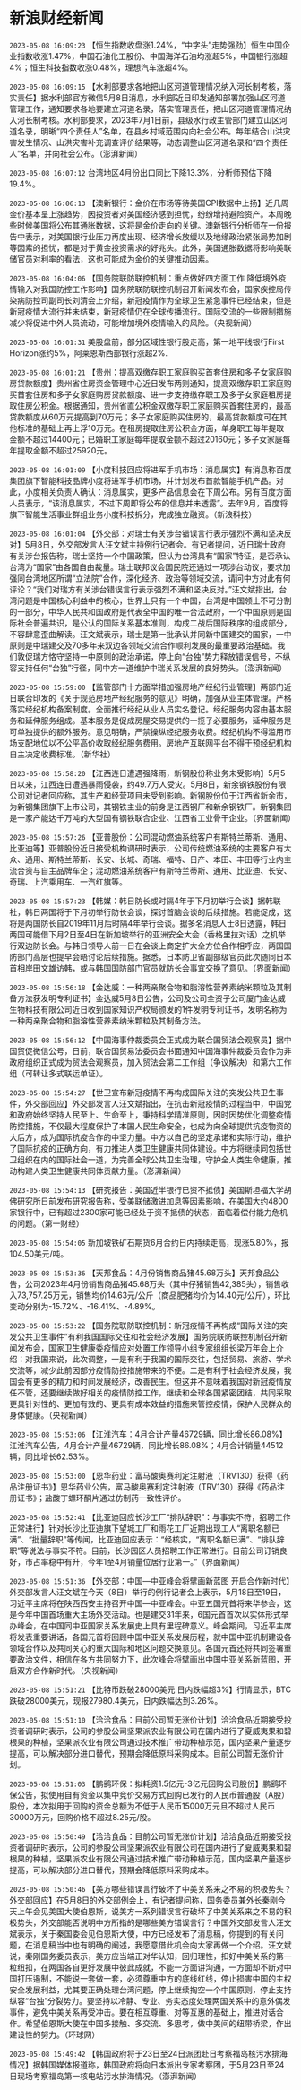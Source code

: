 # 新浪财经新闻
`2023-05-08 16:09:23` 【恒生指数收盘涨1.24%，“中字头”走势强劲】恒生中国企业指数收涨1.47%，中国石油化工股份、中国海洋石油均涨超5%，中国银行涨超4%；恒生科技指数收涨0.48%，理想汽车涨超4%。

`2023-05-08 16:09:15` 【水利部要求各地把山区河道管理情况纳入河长制考核，落实责任】据水利部官方微信5月8日消息，水利部近日印发通知部署加强山区河道管理工作，通知要求各地要建立河道名录，落实管理责任，把山区河道管理情况纳入河长制考核。水利部要求，2023年7月1日前，县级水行政主管部门建立山区河道名录，明晰“四个责任人”名单，在县乡村域范围内向社会公布。每年结合山洪灾害发生情况、山洪灾害补充调查评价结果等，动态调整山区河道名录和“四个责任人”名单，并向社会公布。（澎湃新闻）

`2023-05-08 16:07:12` 台湾地区4月份出口同比下降13.3%，分析师预估下降19.4%。

`2023-05-08 16:06:13` 【澳新银行：金价在市场等待美国CPI数据中上扬】近几周金价基本呈上涨趋势，因投资者对美国经济感到担忧，纷纷增持避险资产。本周晚些时候美国将公布其通胀数据，这将是金价走向的关键。澳新银行分析师在一份报告中表示，对美国银行业压力再度出现、经济增长放缓以及地缘政治紧张局势加剧等因素的担忧，都是对于黄金投资需求的好兆头。此外，美国通胀数据将影响美联储官员对利率的看法，这也可能成为金价的关键推动因素。

`2023-05-08 16:04:06` 【国务院联防联控机制：重点做好四方面工作 降低境外疫情输入对我国防控工作影响】国务院联防联控机制召开新闻发布会，国家疾控局传染病防控司副司长刘清会上介绍，新冠疫情作为全球卫生紧急事件已经结束，但是新冠疫情大流行并未结束，新冠疫情仍在全球传播流行。国际交流的一些限制措施减少将促进中外人员流动，可能增加境外疫情输入的风险。（央视新闻）

`2023-05-08 16:01:31` 美股盘前，部分区域性银行股走高，第一地平线银行First Horizon涨约5%，阿莱恩斯西部银行涨超2%.

`2023-05-08 16:01:21` 【贵州：提高双缴存职工家庭购买首套住房和多子女家庭购房贷款额度】贵州省住房资金管理中心近日发布两则通知，提高双缴存职工家庭购买首套住房和多子女家庭购房贷款额度、进一步支持缴存职工及多子女家庭租房提取住房公积金。根据通知，贵州省直公积金双缴存职工家庭购买首套住房的，最高贷款额度从60万元提高到70万元；多子女家庭购买住房的，最高贷款额度可在其他标准的基础上再上浮10万元。在租房提取住房公积金方面，单身职工每年提取金额不超过14400元；已婚职工家庭每年提取金额不超过20160元；多子女家庭每年提取金额不超过25920元。

`2023-05-08 16:01:09` 【小度科技回应将进军手机市场：消息属实】有消息称百度集团旗下智能科技品牌小度将进军手机市场，并计划发布首款智能手机产品。对此，小度相关负责人确认：消息属实，更多产品信息会在下周公布。另有百度方面人员表示，“该消息属实，不过下周即将公布的信息并未透露”。去年9月，百度将旗下智能生活事业群组业务小度科技拆分，完成独立融资。（新浪科技）

`2023-05-08 16:01:04` 【外交部：对瑞士有关涉台错误言行表示强烈不满和坚决反对】5月8日，外交部发言人汪文斌主持例行记者会。有记者提问，近日瑞士政府有关涉台报告称，瑞士坚持一个中国政策，但认为台湾具有“国家”特征，是否承认台湾为“国家”由各国自由裁量。瑞士联邦议会国民院还通过一项涉台动议，要求加强同台湾地区所谓“立法院”合作，深化经济、政治等领域交流，请问中方对此有何评论？“我们对瑞方有关涉台错误言行表示强烈不满和坚决反对。”汪文斌指出，台湾问题是中国核心利益中的核心，世界上只有一个中国，台湾是中国领土不可分割的一部分，中华人民共和国政府是代表全中国的唯一合法政府，一个中国原则是国际社会普遍共识，是公认的国际关系基本准则，构成二战后国际秩序的组成部分，不容肆意歪曲解读。汪文斌表示，瑞士是第一批承认并同新中国建交的国家，一中原则是中瑞建交及70多年来双边各领域交流合作顺利发展的最重要政治基础。我们敦促瑞方恪守坚持一中原则的政治承诺，停止向“台独”势力释放错误信号，不纵容支持任何“台独”行径，同中方一道维护中瑞关系发展的良好势头。（澎湃新闻）

`2023-05-08 15:59:00` 【监管部门十方面举措加强房地产经纪行业管理】两部门近日联合印发的《关于规范房地产经纪服务的意见》明确，加强从业主体管理。严格落实经纪机构备案制度。全面推行经纪从业人员实名登记。经纪服务内容由基本服务和延伸服务组成。基本服务是促成房屋交易提供的一揽子必要服务，延伸服务是可单独提供的额外服务。意见明确，严禁操纵经纪服务收费。经纪机构不得滥用市场支配地位以不公平高价收取经纪服务费用。房地产互联网平台不得干预经纪机构自主决定收费标准。（新华社）

`2023-05-08 15:58:20` 【江西连日遭遇强降雨，新钢股份称业务未受影响】5月5日以来，江西连日遭遇暴雨侵袭，约49.7万人受灾。5月8日，新余钢铁股份有限公司对记者回应称，其生产和经营项目未受到影响。新钢股份位于江西省新余市，为新钢集团旗下上市公司，其钢铁主业的前身是江西钢厂和新余钢铁厂。新钢集团是一家产能达千万吨的大型国有钢铁联合企业、江西省工业骨干企业。（界面新闻）

`2023-05-08 15:57:26` 【亚普股份：公司混动燃油系统客户有斯特兰蒂斯、通用、比亚迪等】亚普股份近日接受机构调研时表示，公司传统燃油系统的主要客户有大众、通用、斯特兰蒂斯、长安、长城、奇瑞、福特、日产、本田、丰田等行业内主流合资与自主品牌车企；混动燃油系统客户有斯特兰蒂斯、通用、比亚迪、长安、奇瑞、上汽乘用车、一汽红旗等。

`2023-05-08 15:57:23` 【韩媒：韩日防长或时隔4年于下月初举行会谈】据韩联社，韩日两国将于下月初举行防长会谈，探讨首脑会谈的后续措施。若能促成，这将是两国防长自2019年11月后时隔4年举行会谈。据多名消息人士8日透露，韩日两国可能借下月2日至4日在新加坡举行的亚洲安全大会（香格里拉对话）之机举行双边防长会。与韩日领导人前一日在会谈上商定扩大全方位合作相呼应，两国国防部门高层也提早会晤讨论后续措施。据悉，日本防卫省副部级官员此次随同日本首相岸田文雄访韩，或与韩国国防部门官员就防长会事宜交换了意见。（界面新闻）

`2023-05-08 15:56:18` 【金达威：一种两亲聚合物和脂溶性营养素纳米颗粒及其制备方法获发明专利证书】金达威5月8日公告，公司及公司全资子公司厦门金达威生物科技有限公司近日收到国家知识产权局颁发的1件发明专利证书，发明名称为一种两亲聚合物和脂溶性营养素纳米颗粒及其制备方法。

`2023-05-08 15:56:12` 【中国海事仲裁委员会正式成为联合国贸法会观察员】据中国贸促微信公号，日前，联合国贸易法委员会书面通知中国海事仲裁委员会作为非政府组织正式成为贸法会观察员，加入贸法会第二工作组（争议解决）和第六工作组（可转让多式联运单证）。

`2023-05-08 15:54:27` 【世卫宣布新冠疫情不再构成国际关注的突发公共卫生事件，外交部回应】外交部发言人汪文斌指出，在抗击新冠疫情的过程当中，中国党和政府始终坚持人民至上、生命至上，秉持科学精准原则，因时因势优化调整疫情防控措施，不仅最大程度保护了本国人民生命安全，也成为向全球提供抗疫物资的大后方，成为国际抗疫合作的中坚力量。中方以自己的坚定承诺和实际行动，维护了国际抗疫的正确方向，有力推进人类卫生健康共同体建设。中方将继续同包括世卫组织在内的国际社会一道，为完善全球公共卫生治理，守护全人类生命健康，推动构建人类卫生健康共同体贡献力量。（澎湃新闻）

`2023-05-08 15:54:13` 【研究报告：美国近半银行已资不抵债】美国斯坦福大学胡佛研究所日前发布研究报告称，受美联储激进加息等因素影响，在美国大约4800家银行中，已有超过2300家可能已经处于资不抵债的状态，面临着偿付能力危机的问题。（第一财经）

`2023-05-08 15:54:05` 新加坡铁矿石期货6月合约日内持续走高，现涨5.80%，报104.50美元/吨。

`2023-05-08 15:53:36` 【天邦食品：4月份销售商品猪45.68万头】天邦食品公告，公司2023年4月份销售商品猪45.68万头（其中仔猪销售42,385头），销售收入73,757.25万元，销售均价14.63元/公斤（商品肥猪均价为14.40元/公斤），环比变动分别为-15.72%、-16.41%、-4.89%。

`2023-05-08 15:53:22` 【国务院联防联控机制：新冠疫情不再构成“国际关注的突发公共卫生事件”有利我国国际交往和社会经济发展】国务院联防联控机制召开新闻发布会，国家卫生健康委疫情应对处置工作领导小组专家组组长梁万年会上介绍：对我国来说，此次调整，一是有利于我国的国际交往，包括贸易、旅游、学术交流等，减少此前因部分疫情防控措施带来的不便。二是有利于社会经济发展，我国会有更多的精力和时间发展经济，改善民生。但这并不意味着我国对新冠疫情放任不管，还要继续做好相关的疫情防控工作，继续和全球各国紧密团结，共同采取更具针对性的、更加有效的、更具有成本效益的措施来管控疫情，保护人民群众的身体健康。（央视新闻）

`2023-05-08 15:53:06` 【江淮汽车：4月合计产量46729辆，同比增长86.08%】江淮汽车公告，4月合计产量46729辆，同比增长86.08%；4月合计销量44512辆，同比增长62.53%。

`2023-05-08 15:53:00` 【恩华药业：富马酸奥赛利定注射液（TRV130）获得《药品注册证书》】恩华药业公告，富马酸奥赛利定注射液（TRV130）获得《药品注册证书》；盐酸丁螺环酮片通过仿制药一致性评价。

`2023-05-08 15:52:41` 【比亚迪回应长沙工厂“排队辞职”：与事实不符，招聘工作正常进行】针对长沙比亚迪旗下望城工厂和雨花工厂近期出现工人“离职名额已满”、“批量辞职”等传闻，比亚迪回应表示：“经核实，“离职名额已满”、“排队辞职”等说法与事实不符。目前，长沙园区人员招聘工作正常进行。目前公司订销良好，市占率稳中有升，今年1至4月销量位居行业第一。”（界面新闻）

`2023-05-08 15:51:36` 【外交部：中国—中亚峰会将擘画新蓝图 开启合作新时代】外交部发言人汪文斌在今天（8日）举行的例行记者会上表示，5月18日至19日，习近平主席将在陕西西安主持召开中国—中亚峰会。中亚五国元首将来华参会，这是今年中国首场重大主场外交活动。也是建交31年来，6国元首首次以实体形式举办峰会，在中国同中亚国家关系发展史上具有里程碑意义。峰会期间，习近平主席将发表重要讲话，各国元首将回顾中国中亚关系发展历程，就中国中亚机制建设各领域合作以及共同关心的重大国际和地区问题交换意见。各国元首还将共同签署重要政治文件，相信在各方共同努力下，此次峰会将擘画出中国中亚关系新蓝图，开启双方合作新时代。（央视新闻）

`2023-05-08 15:51:21` 【比特币跌破28000美元 日内跌幅超3%】行情显示，BTC跌破28000美元，现报27980.4美元，日内跌幅达到3.26%。

`2023-05-08 15:51:10` 【洽洽食品：目前公司暂无涨价计划】洽洽食品近期接受投资者调研时表示，公司的参股公司坚果派农业有限公司在国内进行了夏威夷果和碧根果的种植，坚果派农业有限公司通过技术推广带动种植示范，国内坚果产量逐步提高，可以解决部分进口替代，预期会降低原料采购成本。目前公司暂无涨价计划。

`2023-05-08 15:51:03` 【鹏鹞环保：拟耗资1.5亿元-3亿元回购公司股份】鹏鹞环保公告，拟使用自有资金以集中竞价交易方式回购已发行的人民币普通股（A股）股份，本次拟用于回购的资金总额为不低于人民币15000万元且不超过人民币30000万元，回购价格不超过8.25元/股。

`2023-05-08 15:50:49` 【洽洽食品：目前公司暂无涨价计划】洽洽食品近期接受投资者调研时表示，公司的参股公司坚果派农业有限公司在国内进行了夏威夷果和碧根果的种植，坚果派农业有限公司通过技术推广带动种植示范，国内坚果产量逐步提高，可以解决部分进口替代，预期会降低原料采购成本。

`2023-05-08 15:50:46` 【美方哪些错误言行破坏了中美关系来之不易的积极势头？外交部回应】在5月8日的外交部例会上，有记者提问称，国务委员兼外长秦刚今天上午会见美国大使伯恩斯，说美方一系列错误言行破坏了中美关系来之不易的积极势头，外交部能否说明中方所指的是哪些美方错误言行？中国外交部发言人汪文斌表示，关于秦国委会见伯恩斯大使，中方已经发布了消息稿，你提到的有关问题，在消息稿当中也有明确的阐述，我愿意借此机会向大家再做一个介绍。汪文斌说，秦刚国务委员表示，美方应当端正对华认知，回归理性，扣好中美关系的第一粒纽扣，在两国各自更好发展中彼此成就，不能一方面讲沟通，一方面却不断对中国打压遏制，不能说一套做一套，必须尊重中方的底线红线，停止损害中国的主权安全发展利益，尤其要正确处理台湾问题，停止继续掏空一个中国原则，停止支持纵容“台独”分裂势力。要坚持以冷静、专业、务实态度处理两国关系中的意外偶发事件，避免中美关系再受冲击。要在相互尊重、对等互惠的基础上，推进对话合作。希望伯恩斯大使在中国多接触、多交流、多思考，做中美间的纽带桥梁，作出建设性的努力。（环球网）

`2023-05-08 15:49:42` 【韩国政府将于23日至24日派团赴日考察福岛核污水排海情况】据韩国媒体报道称，韩国政府将向日本派出专家考察团，于5月23日至24日现场考察福岛第一核电站污水排海情况。（澎湃新闻）

